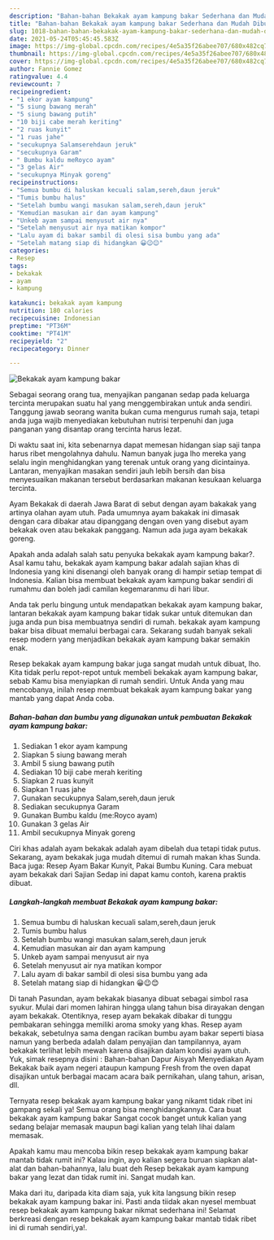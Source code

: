 ```yaml
---
description: "Bahan-bahan Bekakak ayam kampung bakar Sederhana dan Mudah Dibuat"
title: "Bahan-bahan Bekakak ayam kampung bakar Sederhana dan Mudah Dibuat"
slug: 1018-bahan-bahan-bekakak-ayam-kampung-bakar-sederhana-dan-mudah-dibuat
date: 2021-05-24T05:45:45.583Z
image: https://img-global.cpcdn.com/recipes/4e5a35f26abee707/680x482cq70/bekakak-ayam-kampung-bakar-foto-resep-utama.jpg
thumbnail: https://img-global.cpcdn.com/recipes/4e5a35f26abee707/680x482cq70/bekakak-ayam-kampung-bakar-foto-resep-utama.jpg
cover: https://img-global.cpcdn.com/recipes/4e5a35f26abee707/680x482cq70/bekakak-ayam-kampung-bakar-foto-resep-utama.jpg
author: Fannie Gomez
ratingvalue: 4.4
reviewcount: 7
recipeingredient:
- "1 ekor ayam kampung"
- "5 siung bawang merah"
- "5 siung bawang putih"
- "10 biji cabe merah keriting"
- "2 ruas kunyit"
- "1 ruas jahe"
- "secukupnya Salamserehdaun jeruk"
- "secukupnya Garam"
- " Bumbu kaldu meRoyco ayam"
- "3 gelas Air"
- "secukupnya Minyak goreng"
recipeinstructions:
- "Semua bumbu di haluskan kecuali salam,sereh,daun jeruk"
- "Tumis bumbu halus"
- "Setelah bumbu wangi masukan salam,sereh,daun jeruk"
- "Kemudian masukan air dan ayam kampung"
- "Unkeb ayam sampai menyusut air nya"
- "Setelah menyusut air nya matikan kompor"
- "Lalu ayam di bakar sambil di olesi sisa bumbu yang ada"
- "Setelah matang siap di hidangkan 😀😉😊"
categories:
- Resep
tags:
- bekakak
- ayam
- kampung

katakunci: bekakak ayam kampung 
nutrition: 180 calories
recipecuisine: Indonesian
preptime: "PT36M"
cooktime: "PT41M"
recipeyield: "2"
recipecategory: Dinner

---
```



![Bekakak ayam kampung bakar](https://img-global.cpcdn.com/recipes/4e5a35f26abee707/680x482cq70/bekakak-ayam-kampung-bakar-foto-resep-utama.jpg)

Sebagai seorang orang tua, menyajikan panganan sedap pada keluarga tercinta merupakan suatu hal yang menggembirakan untuk anda sendiri. Tanggung jawab seorang  wanita bukan cuma mengurus rumah saja, tetapi anda juga wajib menyediakan kebutuhan nutrisi terpenuhi dan juga panganan yang disantap orang tercinta harus lezat.

Di waktu  saat ini, kita sebenarnya dapat memesan hidangan siap saji tanpa harus ribet mengolahnya dahulu. Namun banyak juga lho mereka yang selalu ingin menghidangkan yang terenak untuk orang yang dicintainya. Lantaran, menyajikan masakan sendiri jauh lebih bersih dan bisa menyesuaikan makanan tersebut berdasarkan makanan kesukaan keluarga tercinta. 

Ayam Bekakak di daerah Jawa Barat di sebut dengan ayam bakakak yang artinya olahan ayam utuh. Pada umumnya ayam bakakak ini dimasak dengan cara dibakar atau dipanggang dengan oven yang disebut ayam bekakak oven atau bekakak panggang. Namun ada juga ayam bekakak goreng.

Apakah anda adalah salah satu penyuka bekakak ayam kampung bakar?. Asal kamu tahu, bekakak ayam kampung bakar adalah sajian khas di Indonesia yang kini disenangi oleh banyak orang di hampir setiap tempat di Indonesia. Kalian bisa membuat bekakak ayam kampung bakar sendiri di rumahmu dan boleh jadi camilan kegemaranmu di hari libur.

Anda tak perlu bingung untuk mendapatkan bekakak ayam kampung bakar, lantaran bekakak ayam kampung bakar tidak sukar untuk ditemukan dan juga anda pun bisa membuatnya sendiri di rumah. bekakak ayam kampung bakar bisa dibuat memalui berbagai cara. Sekarang sudah banyak sekali resep modern yang menjadikan bekakak ayam kampung bakar semakin enak.

Resep bekakak ayam kampung bakar juga sangat mudah untuk dibuat, lho. Kita tidak perlu repot-repot untuk membeli bekakak ayam kampung bakar, sebab Kamu bisa menyiapkan di rumah sendiri. Untuk Anda yang mau mencobanya, inilah resep membuat bekakak ayam kampung bakar yang mantab yang dapat Anda coba.

<!--inarticleads1-->

##### Bahan-bahan dan bumbu yang digunakan untuk pembuatan Bekakak ayam kampung bakar:

1. Sediakan 1 ekor ayam kampung
1. Siapkan 5 siung bawang merah
1. Ambil 5 siung bawang putih
1. Sediakan 10 biji cabe merah keriting
1. Siapkan 2 ruas kunyit
1. Siapkan 1 ruas jahe
1. Gunakan secukupnya Salam,sereh,daun jeruk
1. Sediakan secukupnya Garam
1. Gunakan  Bumbu kaldu (me:Royco ayam)
1. Gunakan 3 gelas Air
1. Ambil secukupnya Minyak goreng


Ciri khas adalah ayam bekakak adalah ayam dibelah dua tetapi tidak putus. Sekarang, ayam bekakak juga mudah ditemui di rumah makan khas Sunda. Baca juga: Resep Ayam Bakar Kunyit, Pakai Bumbu Kuning. Cara mebuat ayam bekakak dari Sajian Sedap ini dapat kamu contoh, karena praktis dibuat. 

<!--inarticleads2-->

##### Langkah-langkah membuat Bekakak ayam kampung bakar:

1. Semua bumbu di haluskan kecuali salam,sereh,daun jeruk
1. Tumis bumbu halus
1. Setelah bumbu wangi masukan salam,sereh,daun jeruk
1. Kemudian masukan air dan ayam kampung
1. Unkeb ayam sampai menyusut air nya
1. Setelah menyusut air nya matikan kompor
1. Lalu ayam di bakar sambil di olesi sisa bumbu yang ada
1. Setelah matang siap di hidangkan 😀😉😊


Di tanah Pasundan, ayam bekakak biasanya dibuat sebagai simbol rasa syukur. Mulai dari momen lahiran hingga ulang tahun bisa dirayakan dengan ayam bekakak. Otentiknya, resep ayam bekakak dibakar di tunggu pembakaran sehingga memiliki aroma smoky yang khas. Resep ayam bekakak, sebetulnya sama dengan racikan bumbu ayam bakar seperti biasa namun yang berbeda adalah dalam penyajian dan tampilannya, ayam bekakak terlihat lebih mewah karena disajikan dalam kondisi ayam utuh. Yuk, simak resepnya disini : Bahan-bahan  Dapur Aisyah Menyediakan Ayam Bekakak baik ayam negeri ataupun kampung Fresh from the oven dapat disajikan untuk berbagai macam acara baik pernikahan, ulang tahun, arisan, dll. 

Ternyata resep bekakak ayam kampung bakar yang nikamt tidak ribet ini gampang sekali ya! Semua orang bisa menghidangkannya. Cara buat bekakak ayam kampung bakar Sangat cocok banget untuk kalian yang sedang belajar memasak maupun bagi kalian yang telah lihai dalam memasak.

Apakah kamu mau mencoba bikin resep bekakak ayam kampung bakar mantab tidak rumit ini? Kalau ingin, ayo kalian segera buruan siapkan alat-alat dan bahan-bahannya, lalu buat deh Resep bekakak ayam kampung bakar yang lezat dan tidak rumit ini. Sangat mudah kan. 

Maka dari itu, daripada kita diam saja, yuk kita langsung bikin resep bekakak ayam kampung bakar ini. Pasti anda tiidak akan nyesel membuat resep bekakak ayam kampung bakar nikmat sederhana ini! Selamat berkreasi dengan resep bekakak ayam kampung bakar mantab tidak ribet ini di rumah sendiri,ya!.

